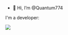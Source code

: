 - 👋 Hi, I’m @Quantum774
  

  
<!---
Quantum774/Quantum774 is a ✨ special ✨ repository because its `README.md` (this file) appears on your GitHub profile.
You can click the Preview link to take a look at your changes.
--->


I'm a developer:
<p align="justify">
  <a href="https://skillicons.dev">
    <img src="https://skillicons.dev/icons?i=git,kubernetes,docker,c,arduino,autocad,codepen,css,devto,discord,bots,django,gmail,html,instagram,linkedin,py,pycharm,vscode,visualstudio,windows" />
  </a>
</p>
